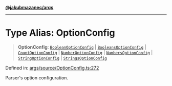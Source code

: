 [**@jakubmazanec/args**](../README.md)

---

# Type Alias: OptionConfig

> **OptionConfig**: [`BooleanOptionConfig`](BooleanOptionConfig.md) \|
> [`BooleansOptionConfig`](BooleansOptionConfig.md) \| [`CountOptionConfig`](CountOptionConfig.md)
> \| [`NumberOptionConfig`](NumberOptionConfig.md) \|
> [`NumbersOptionConfig`](NumbersOptionConfig.md) \| [`StringOptionConfig`](StringOptionConfig.md)
> \| [`StringsOptionConfig`](StringsOptionConfig.md)

Defined in:
[args/source/OptionConfig.ts:272](https://github.com/jakubmazanec/tools/blob/f779e75b9ef98389e12e52575295bd1ef364daca/packages/args/source/OptionConfig.ts#L272)

Parser's option configuration.
